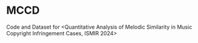 # MCCD
Code and Dataset for &lt;Quantitative Analysis of Melodic Similarity in Music Copyright Infringement Cases, ISMIR 2024> 
